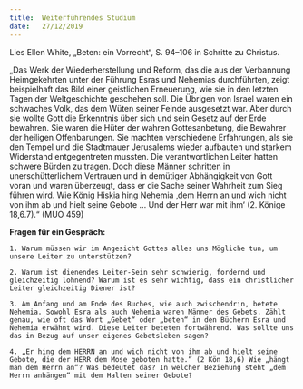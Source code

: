```yaml
---
title:  Weiterführendes Studium
date:   27/12/2019
---
```


Lies Ellen White, „Beten: ein Vorrecht“, S. 94–106 in Schritte zu Christus.

„Das Werk der Wiederherstellung und Reform, das die aus der Verbannung Heimgekehrten unter der Führung Esras und Nehemias durchführten, zeigt beispielhaft das Bild einer geistlichen Erneuerung, wie sie in den letzten Tagen der Weltgeschichte geschehen soll. Die Übrigen von Israel waren ein schwaches Volk, das dem Wüten seiner Feinde ausgesetzt war. Aber durch sie wollte Gott die Erkenntnis über sich und sein Gesetz auf der Erde bewahren. Sie waren die Hüter der wahren Gottesanbetung, die Bewahrer der heiligen Offenbarungen. Sie machten verschiedene Erfahrungen, als sie den Tempel und die Stadtmauer Jerusalems wieder aufbauten und starkem Widerstand entgegentreten mussten. Die verantwortlichen Leiter hatten schwere Bürden zu tragen. Doch diese Männer schritten in unerschütterlichem Vertrauen und in demütiger Abhängigkeit von Gott voran und waren überzeugt, dass er die Sache seiner Wahrheit zum Sieg führen wird. Wie König Hiskia hing Nehemia ‚dem Herrn an und wich nicht von ihm ab und hielt seine Gebote ... Und der Herr war mit ihm‘ (2. Könige 18,6.7).“ (MUO 459)

**Fragen für ein Gespräch:**

`1. Warum müssen wir im Angesicht Gottes alles uns Mögliche tun, um unsere Leiter zu unterstützen?`

`2. Warum ist dienendes Leiter-Sein sehr schwierig, fordernd und gleichzeitig lohnend? Warum ist es sehr wichtig, dass ein christlicher Leiter gleichzeitig Diener ist?`

`3. Am Anfang und am Ende des Buches, wie auch zwischendrin, betete Nehemia. Sowohl Esra als auch Nehemia waren Männer des Gebets. Zählt genau, wie oft das Wort „Gebet“ oder „beten“ in den Büchern Esra und Nehemia erwähnt wird. Diese Leiter beteten fortwährend. Was sollte uns das in Bezug auf unser eigenes Gebetsleben sagen?`

`4. „Er hing dem HERRN an und wich nicht von ihm ab und hielt seine Gebote, die der HERR dem Mose geboten hatte.“ (2 Kön 18,6) Wie „hängt man dem Herrn an“? Was bedeutet das? In welcher Beziehung steht „dem Herrn anhängen“ mit dem Halten seiner Gebote?`
